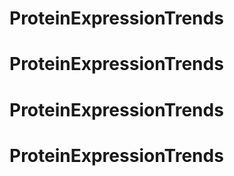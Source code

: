 # ProteinExpressionTrends
# ProteinExpressionTrends
# ProteinExpressionTrends
# ProteinExpressionTrends
